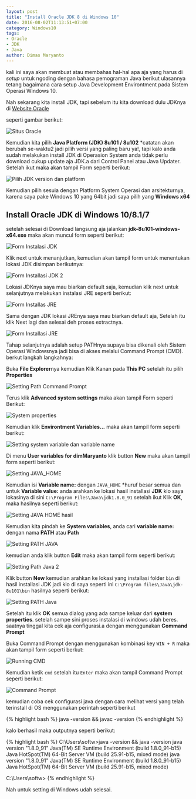 ```yaml
---
layout: post
title: "Install Oracle JDK 8 di Windows 10"
date: 2016-08-02T11:13:51+07:00
category: Windows10
tags: 
- Oracle
- JDK
- Java
author: Dimas Maryanto
---
```


kali ini saya akan membuat atau membahas hal-hal apa aja yang harus di _setup_ untuk ngoding dengan bahasa pemograman Java berikut ulasannya tetang bagaimana cara setup Java Development Environtment pada Sistem Operasi Windows 10.

Nah sekarang kita install JDK, tapi sebelum itu kita download dulu JDKnya di [Website Oracle](http://www.oracle.com/technetwork/java/javase/downloads/index.html)

<!--more-->

seperti gambar berikut:

![Situs Oracle]({{site.baseurl}}/assets/img/posts/install-oracle-jdk8-windows10/download-jdk-1.png)

Kemudian kita pilih **Java Platform (JDK) 8u101 / 8u102** *catatan akan berubah se-waktu2 jadi pilih versi yang paling baru ya!, tapi kalo anda sudah melakukan install JDK di Operasion System anda tidak perlu download cukup update aja JDK.a dari Control Panel atau Java Updater. Setelah ikut maka akan tampil Form seperti berikut:

![Pilih JDK version dan platform]({{site.baseurl}}/assets/img/posts/install-oracle-jdk8-windows10/download-jdk-2.png "Pilih Platform sesuia OS dan Download JDK")

Kemudian pilih sesuia dengan Platform System Operasi dan arsitekturnya, karena saya pake Windows 10 yang 64bit jadi saya pilih yang **Windows x64**

## Install Oracle JDK di Windows 10/8.1/7

setelah selesai di Download langsung aja jalankan **jdk-8u101-windows-x64.exe** maka akan muncul form seperti berikut:

![Form Instalasi JDK]({{site.baseurl}}/assets/img/posts/install-oracle-jdk8-windows10/install-jdk-1.png)

Klik next untuk menanjutkan, kemudian akan tampil form untuk menentukan lokasi JDK disimpan berikutnya:

![Form Installasi JDK 2 ]({{site.baseurl}}/assets/img/posts/install-oracle-jdk8-windows10/install-jdk-2.png)

Lokasi JDKnya saya mau biarkan default saja, kemudian klik next untuk selanjutnya melakukan instalasi JRE seperti berikut:

![Form Installas JRE]({{site.baseurl}}/assets/img/posts/install-oracle-jdk8-windows10/install-jdk-3.png)

Sama dengan JDK lokasi JREnya saya mau biarkan default aja, Setelah itu klik Next lagi dan selesai deh proses extractnya.

![Form Installasi JRE]({{site.baseurl}}/assets/img/posts/install-oracle-jdk8-windows10/install-jdk-4.png)

Tahap selanjutnya adalah setup PATHnya supaya bisa dikenali oleh Sistem Operasi Windowsnya jadi bisa di akses melalui Command Prompt (CMD). berkut langkah langkahnya:

Buka **File Explorer**nya kemudian Klik Kanan pada **This PC** setelah itu pilih **Properties**

![Setting Path Command Prompt]({{site.baseurl}}/assets/img/posts/install-oracle-jdk8-windows10/setpath-jdk-1.png)

Terus klik **Advanced system settings** maka akan tampil Form seperti Berikut:

![System properties]({{site.baseurl}}/assets/img/posts/install-oracle-jdk8-windows10/setpath-jdk-2.png)

Kemudian klik **Environtment Variables...** maka akan tampil form seperti berikut:

![Setting system variable dan variable name]({{site.baseurl}}/assets/img/posts/install-oracle-jdk8-windows10/setpath-jdk-3.png)

Di menu **User variables for dimMaryanto** klik button **New** maka akan tampil form seperti berikut:

![Setting JAVA_HOME]({{site.baseurl}}/assets/img/posts/install-oracle-jdk8-windows10/setpath-jdk-4.png)

Kemudian isi **Variable name:** dengan ```JAVA_HOME``` *huruf besar semua dan untuk **Variable value:** anda arahkan ke lokasi hasil installasi **JDK** klo saya lokasinya di sini ```C:\Program Files\Java\jdk1.8.0_91``` setelah ikut Klik **OK**, maka hasilnya seperti berikut:

![Setting JAVA HOME hasil]({{site.baseurl}}/assets/img/posts/install-oracle-jdk8-windows10/setpath-jdk-5.png)

Kemudian kita pindah ke **System variables**, anda cari **variable name:** dengan nama **PATH** atau **Path**

![Setting PATH JAVA]({{site.baseurl}}/assets/img/posts/install-oracle-jdk8-windows10/setpath-jdk-6.png)

kemudian anda klik button **Edit** maka akan tampil form seperti berikut:

![Setting Path Java 2]({{site.baseurl}}/assets/img/posts/install-oracle-jdk8-windows10/setpath-jdk-7.png)

Klik button **New** kemudian arahkan ke lokasi yang installasi folder ```bin``` di hasil installasi JDK jadi klo di saya seperti ini ```C:\Program files\Java\jdk-8u101\bin``` hasilnya seperti berikut:

![Setting PATH Java]({{site.baseurl}}/assets/img/posts/install-oracle-jdk8-windows10/setpath-jdk-8.png)

Setelah itu klik **OK** semua dialog yang ada sampe keluar dari **system properties**. setelah sampe sini proses instalasi di windows udah beres. saatnya tinggal kita cek aja configurasi.a dengan menggunakan **Command Prompt**

Buka Command Prompt dengan menggunakan kombinasi key ```WIN + R``` maka akan tampil form seperti berkut:

![Running CMD]({{site.baseurl}}/assets/img/posts/install-oracle-jdk8-windows10/run-cmd-1.png)

Kemudian ketik ```cmd``` setelah itu ```Enter``` maka akan tampil Command Prompt seperti berikut:

![Command Prompt]({{site.baseurl}}/assets/img/posts/install-oracle-jdk8-windows10/run-cmd-2.png)

kemudian coba cek configurasi java dengan cara melihat versi yang telah terinstall di OS menggunakan perintah seperti berikut

{% highlight bash %}
java -version && javac -version
{% endhighlight %}

kalo berhasil maka outputnya seperti berikut:


{% highlight bash %}
C:\Users\softw>java -version && java -version
java version "1.8.0_91"
Java(TM) SE Runtime Environment (build 1.8.0_91-b15)
Java HotSpot(TM) 64-Bit Server VM (build 25.91-b15, mixed mode)
java version "1.8.0_91"
Java(TM) SE Runtime Environment (build 1.8.0_91-b15)
Java HotSpot(TM) 64-Bit Server VM (build 25.91-b15, mixed mode)

C:\Users\softw>
{% endhighlight %}

Nah untuk setting di Windows udah selesai.